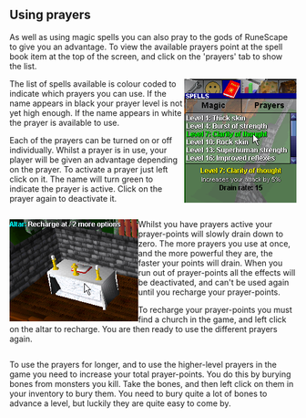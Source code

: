 <h2 class="rsc-centre-text">Using prayers</h2>

As well as using magic spells you can also pray to the gods of RuneScape to give you an advantage. To view the available prayers point at the spell book item at the top of the screen, and click on the 'prayers' tab to show the list.

<a href="/manual-images/prayer-menu.png"><img class="rsc-image" src="/manual-images/prayer-menu.png" align="right" alt="Prayer list in game" /></a>

The list of spells available is colour coded to indicate which prayers you can use. If the name appears in black your prayer level is not yet high enough. If the name appears in white the prayer is available to use.

Each of the prayers can be turned on or off individually. Whilst a prayer is in use, your player will be given an advantage depending on the prayer. To activate a prayer just left click on it. The name will turn green to indicate the prayer is active. Click on the prayer again to deactivate it.

<div style="clear:both;"></div>

<a href="/manual-images/prayer-altar.png"><img class="rsc-image" src="/manual-images/prayer-altar.png" align="left" alt="An altar in game" /></a>

Whilst you have prayers active your prayer-points will slowly drain down to zero. The more prayers you use at once, and the more powerful they are, the faster your points will drain. When you run out of prayer-points all the effects will be deactivated, and can't be used again until you recharge your prayer-points.

To recharge your prayer-points you must find a church in the game, and left click on the altar to recharge. You are then ready to use the different prayers again.

<div style="clear:both;"></div>

To use the prayers for longer, and to use the higher-level prayers in the game you need to increase your total prayer-points. You do this by burying bones from monsters you kill. Take the bones, and then left click on them in your inventory to bury them. You need to bury quite a lot of bones to advance a level, but luckily they are quite easy to come by.
